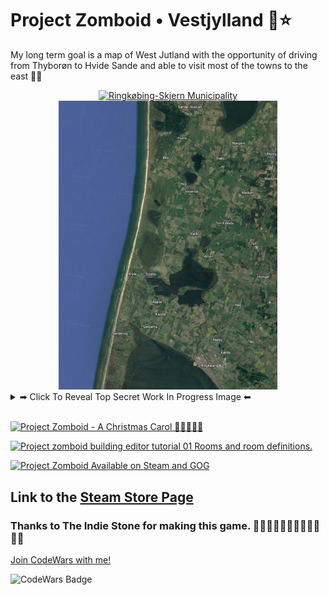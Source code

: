 # Project Zomboid • Vestjylland 🌊⭐
My long term goal is a map of West Jutland with the opportunity of driving from Thyborøn to Hvide Sande and able to visit most of the towns to the east 🚗💨
<!-- 
[![Ringkøbing-Skjern Municipality](https://upload.wikimedia.org/wikipedia/commons/6/61/Map_DK_Ringk%C3%B8bing-Skjern.PNG)](https://en.wikipedia.org/wiki/Ringk%C3%B8bing-Skjern_Municipality) -->



<div align="center">


<a href="https://en.wikipedia.org/wiki/Ringk%C3%B8bing-Skjern_Municipality">

  <img alt="Ringkøbing-Skjern Municipality" width="350"  src="https://upload.wikimedia.org/wikipedia/commons/6/61/Map_DK_Ringk%C3%B8bing-Skjern.PNG">
    <img alt="VestJylland - The I am the eye in the sky, looking at you. I can read your mind. I am the maker of rules, dealing with fools. I can cheat you blind" width="350"  src="https://github.com/Danielkaas94/ProjectZomboid_WestJutland/blob/main/Images/udkant.png?raw=true">
</a>

</div>

<details><summary>➡ Click To Reveal Top Secret Work In Progress Image ⬅</summary>

# Work in Progress - My First Building 🏡

<p align="center">
  <img alt="Work in Progress on my first building #1" width="1200" src="https://github.com/Danielkaas94/ProjectZomboid_WestJutland/blob/main/Images/Klit24_AC.png?raw=true">
</p>

<p align="center">
  <img alt="Work in Progress on my first building #2" width="1200" src="https://github.com/Danielkaas94/ProjectZomboid_WestJutland/blob/main/Images/Klit24_AE.png?raw=true">
</p>

<p align="center">
  <img alt="Work in Progress on my first building #3" width="1200" src="https://github.com/Danielkaas94/ProjectZomboid_WestJutland/blob/main/Images/Klit24_AF.png?raw=true">
</p>

# Work in Progress - World Editor 🌍

<p align="center">
  <img alt="My first cell in the World Editor" width="1200" src="https://github.com/Danielkaas94/ProjectZomboid_WestJutland/blob/main/Images/FirstCell.png?raw=true">
</p>

<p align="center">
  <img alt="My first 2x2 cell in the World Editor" width="1200" src="https://github.com/Danielkaas94/ProjectZomboid_WestJutland/blob/main/Images/EdgeLord.png?raw=true">
</p>

<p align="center">
  <img alt="Just Testing Klitvej Roadmap" width="1200" src="https://github.com/Danielkaas94/ProjectZomboid_WestJutland/blob/main/Images/KVA4.png?raw=true">
</p>

>One big obstacle with the isometric graphics, is that curved roads is going to be a big problem, some corners has to be cut, no pun intended


</details>

<br>


[![Project Zomboid - A Christmas Carol 🎅🧟‍♀️🧟‍♂️](https://img.youtube.com/vi/vP9obPDINeg/maxresdefault.jpg)](https://youtu.be/vP9obPDINeg)


[![Project zomboid building editor tutorial 01 Rooms and room definitions.](https://img.youtube.com/vi/BDLkMMDAGpg/maxresdefault.jpg)](https://youtu.be/BDLkMMDAGpg)


[![Project Zomboid Available on Steam and GOG](https://img.youtube.com/vi/nPbsDmzZ3Oc/maxresdefault.jpg)](https://youtu.be/nPbsDmzZ3Oc)




## Link to the [Steam Store Page](https://store.steampowered.com/app/108600/Project_Zomboid/)

### Thanks to The Indie Stone for making this game. 🧟‍♀️🧟‍♂️🧟‍♂️🧟‍♀️🧟‍♂️🧟‍♀️

[Join CodeWars with me!](http://codewars.com/r/hGyTsQ/)
<p>
  <img alt="CodeWars Badge" src="https://www.codewars.com/users/Danielkaas94/badges/large">
</p>
